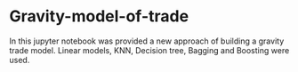 # Gravity-model-of-trade
In this jupyter notebook was provided a new approach of building a gravity trade model. Linear models, KNN, Decision tree, Bagging and Boosting were used.
